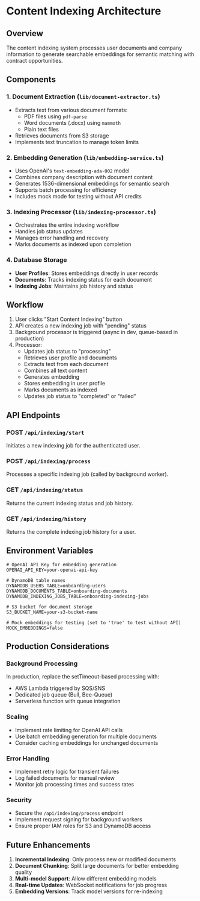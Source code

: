 # Content Indexing Architecture

## Overview

The content indexing system processes user documents and company information to generate searchable embeddings for semantic matching with contract opportunities.

## Components

### 1. Document Extraction (`lib/document-extractor.ts`)
- Extracts text from various document formats:
  - PDF files using `pdf-parse`
  - Word documents (.docx) using `mammoth`
  - Plain text files
- Retrieves documents from S3 storage
- Implements text truncation to manage token limits

### 2. Embedding Generation (`lib/embedding-service.ts`)
- Uses OpenAI's `text-embedding-ada-002` model
- Combines company description with document content
- Generates 1536-dimensional embeddings for semantic search
- Supports batch processing for efficiency
- Includes mock mode for testing without API credits

### 3. Indexing Processor (`lib/indexing-processor.ts`)
- Orchestrates the entire indexing workflow
- Handles job status updates
- Manages error handling and recovery
- Marks documents as indexed upon completion

### 4. Database Storage
- **User Profiles**: Stores embeddings directly in user records
- **Documents**: Tracks indexing status for each document
- **Indexing Jobs**: Maintains job history and status

## Workflow

1. User clicks "Start Content Indexing" button
2. API creates a new indexing job with "pending" status
3. Background processor is triggered (async in dev, queue-based in production)
4. Processor:
   - Updates job status to "processing"
   - Retrieves user profile and documents
   - Extracts text from each document
   - Combines all text content
   - Generates embedding
   - Stores embedding in user profile
   - Marks documents as indexed
   - Updates job status to "completed" or "failed"

## API Endpoints

### POST `/api/indexing/start`
Initiates a new indexing job for the authenticated user.

### POST `/api/indexing/process`
Processes a specific indexing job (called by background worker).

### GET `/api/indexing/status`
Returns the current indexing status and job history.

### GET `/api/indexing/history`
Returns the complete indexing job history for a user.

## Environment Variables

```env
# OpenAI API Key for embedding generation
OPENAI_API_KEY=your-openai-api-key

# DynamoDB table names
DYNAMODB_USERS_TABLE=onboarding-users
DYNAMODB_DOCUMENTS_TABLE=onboarding-documents
DYNAMODB_INDEXING_JOBS_TABLE=onboarding-indexing-jobs

# S3 bucket for document storage
S3_BUCKET_NAME=your-s3-bucket-name

# Mock embeddings for testing (set to 'true' to test without API)
MOCK_EMBEDDINGS=false
```

## Production Considerations

### Background Processing
In production, replace the setTimeout-based processing with:
- AWS Lambda triggered by SQS/SNS
- Dedicated job queue (Bull, Bee-Queue)
- Serverless function with queue integration

### Scaling
- Implement rate limiting for OpenAI API calls
- Use batch embedding generation for multiple documents
- Consider caching embeddings for unchanged documents

### Error Handling
- Implement retry logic for transient failures
- Log failed documents for manual review
- Monitor job processing times and success rates

### Security
- Secure the `/api/indexing/process` endpoint
- Implement request signing for background workers
- Ensure proper IAM roles for S3 and DynamoDB access

## Future Enhancements

1. **Incremental Indexing**: Only process new or modified documents
2. **Document Chunking**: Split large documents for better embedding quality
3. **Multi-model Support**: Allow different embedding models
4. **Real-time Updates**: WebSocket notifications for job progress
5. **Embedding Versions**: Track model versions for re-indexing